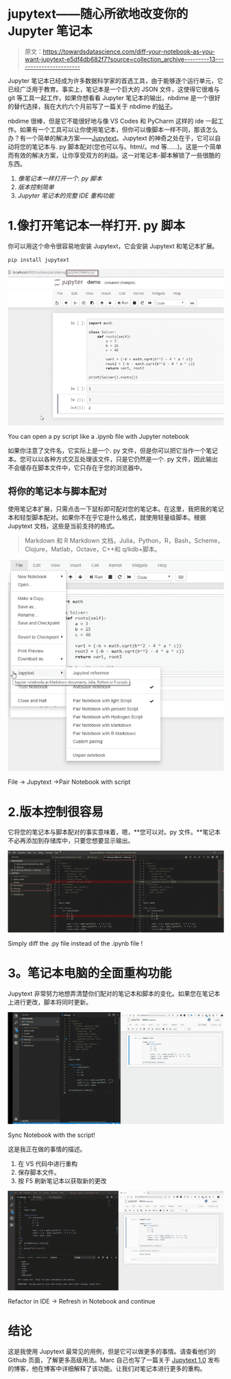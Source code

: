 # jupytext——随心所欲地改变你的 Jupyter 笔记本

> 原文：<https://towardsdatascience.com/diff-your-notebook-as-you-want-jupytext-e5df4db682f7?source=collection_archive---------13----------------------->

Jupyter 笔记本已经成为许多数据科学家的首选工具，由于能够逐个运行单元，它已经广泛用于教育。事实上，笔记本是一个巨大的 JSON 文件，这使得它很难与 git 等工具一起工作，如果你想看看 Jupyter 笔记本的输出，nbdime 是一个很好的替代选择，我在大约六个月前写了一篇关于 nbdime 的[帖子](https://codeburst.io/jupyter-notebook-tricks-for-data-science-that-enhance-your-efficiency-ii-version-control-with-c2e7942f7681)。

nbdime 很棒，但是它不能很好地与像 VS Codes 和 PyCharm 这样的 ide 一起工作。如果有一个工具可以让你使用笔记本，但你可以像脚本一样不同，那该怎么办？有一个简单的解决方案——[Jupytext](https://github.com/mwouts/jupytext)。Jupytext 的神奇之处在于，它可以自动将您的笔记本与. py 脚本配对(您也可以与。html/。md 等……)。这是一个简单而有效的解决方案，让你享受双方的利益。这一对笔记本-脚本解锁了一些很酷的东西。

1.  *像笔记本一样打开一个. py 脚本*
2.  *版本控制简单*
3.  *Jupyter 笔记本的完整 IDE 重构功能*

# 1.像打开笔记本一样打开. py 脚本

你可以用这个命令很容易地安装 Jupytext，它会安装 Jupytext 和笔记本扩展。

```
pip install jupytext
```

![](img/3bc736063eff32a3859cd484caf2a35e.png)

You can open a py script like a .ipynb file with Jupyter notebook

如果你注意了文件名，它实际上是一个. py 文件，但是你可以把它当作一个笔记本。您可以以各种方式交互处理该文件，只是它仍然是一个. py 文件，因此输出不会缓存在脚本文件中，它只存在于您的浏览器中。

## 将你的笔记本与脚本配对

使用笔记本扩展，只需点击一下鼠标即可配对您的笔记本。在这里，我把我的笔记本和轻型脚本配对。如果你不在乎它是什么格式，就使用轻量级脚本。根据 Jupytext 文档，这些是当前支持的格式。

> Markdown 和 R Markdown 文档，Julia，Python，R，Bash，Scheme，Clojure，Matlab，Octave，C++和 q/kdb+脚本。

![](img/84d7aea64c6d8a536625a5cec06c691a.png)

File → Jupytext →Pair Notebook with script

# 2.版本控制很容易

它将您的笔记本与脚本配对的事实意味着，嗯，**您可以对。py 文件。**笔记本不必再添加到存储库中，只要您想要显示输出。

![](img/c730e0c7e0b510655cfa7b725bdaf4f0.png)

Simply diff the .py file instead of the .ipynb file !

# **3。笔记本电脑的全面重构功能**

Jupytext 非常努力地想弄清楚你们配对的笔记本和脚本的变化。如果您在笔记本上进行更改，脚本将同时更新。

![](img/38297fd55a7769bdc893f11203dd739a.png)

Sync Notebook with the script!

这是我正在做的事情的描述。

1.  在 VS 代码中进行重构
2.  保存脚本文件。
3.  按 F5 刷新笔记本以获取新的更改

![](img/d96a830e1a71c3b334ace8ae36c21bcc.png)

Refactor in IDE -> Refresh in Notebook and continue

# 结论

这是我使用 Jupytext 最常见的用例，但是它可以做更多的事情。请查看他们的 Github 页面，了解更多高级用法。Marc 自己也写了一篇关于 [Jupytext 1.0](/introducing-jupytext-9234fdff6c57) 发布的博客，他在博客中详细解释了该功能。让我们对笔记本进行更多的重构。